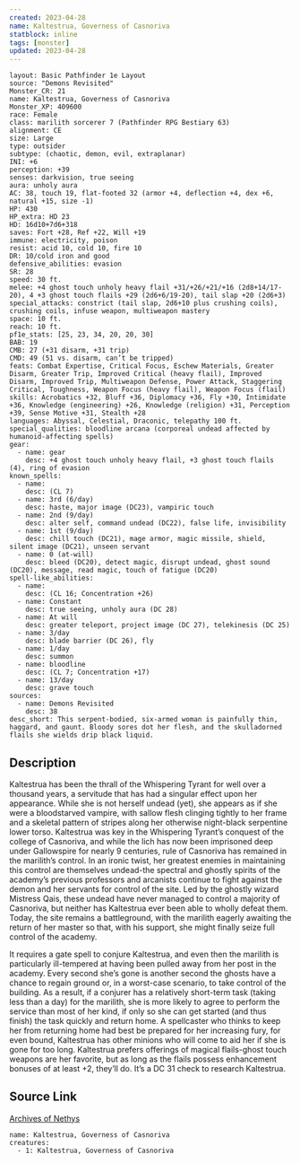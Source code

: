 ```yaml
---
created: 2023-04-28
name: Kaltestrua, Governess of Casnoriva
statblock: inline
tags: [monster]
updated: 2023-04-28
---
```

```statblock
layout: Basic Pathfinder 1e Layout
source: "Demons Revisited"
Monster_CR: 21
name: Kaltestrua, Governess of Casnoriva
Monster_XP: 409600
race: Female
class: marilith sorcerer 7 (Pathfinder RPG Bestiary 63)
alignment: CE
size: Large
type: outsider
subtype: (chaotic, demon, evil, extraplanar)
INI: +6
perception: +39
senses: darkvision, true seeing
aura: unholy aura
AC: 38, touch 19, flat-footed 32 (armor +4, deflection +4, dex +6, natural +15, size -1)
HP: 430
HP_extra: HD 23
HD: 16d10+7d6+318
saves: Fort +28, Ref +22, Will +19
immune: electricity, poison
resist: acid 10, cold 10, fire 10
DR: 10/cold iron and good
defensive_abilities: evasion
SR: 28
speed: 30 ft.
melee: +4 ghost touch unholy heavy flail +31/+26/+21/+16 (2d8+14/17-20), 4 +3 ghost touch flails +29 (2d6+6/19-20), tail slap +20 (2d6+3)
special_attacks: constrict (tail slap, 2d6+10 plus crushing coils), crushing coils, infuse weapon, multiweapon mastery
space: 10 ft.
reach: 10 ft.
pf1e_stats: [25, 23, 34, 20, 20, 30]
BAB: 19
CMB: 27 (+31 disarm, +31 trip)
CMD: 49 (51 vs. disarm, can’t be tripped)
feats: Combat Expertise, Critical Focus, Eschew Materials, Greater Disarm, Greater Trip, Improved Critical (heavy flail), Improved Disarm, Improved Trip, Multiweapon Defense, Power Attack, Staggering Critical, Toughness, Weapon Focus (heavy flail), Weapon Focus (flail)
skills: Acrobatics +32, Bluff +36, Diplomacy +36, Fly +30, Intimidate +36, Knowledge (engineering) +26, Knowledge (religion) +31, Perception +39, Sense Motive +31, Stealth +28
languages: Abyssal, Celestial, Draconic, telepathy 100 ft.
special_qualities: bloodline arcana (corporeal undead affected by humanoid-affecting spells)
gear:
  - name: gear
    desc: +4 ghost touch unholy heavy flail, +3 ghost touch flails (4), ring of evasion
known_spells:
  - name:
    desc: (CL 7)
  - name: 3rd (6/day)
    desc: haste, major image (DC23), vampiric touch
  - name: 2nd (9/day)
    desc: alter self, command undead (DC22), false life, invisibility
  - name: 1st (9/day)
    desc: chill touch (DC21), mage armor, magic missile, shield, silent image (DC21), unseen servant
  - name: 0 (at-will)
    desc: bleed (DC20), detect magic, disrupt undead, ghost sound (DC20), message, read magic, touch of fatigue (DC20)
spell-like_abilities:
  - name:
    desc: (CL 16; Concentration +26)
  - name: Constant
    desc: true seeing, unholy aura (DC 28)
  - name: At will
    desc: greater teleport, project image (DC 27), telekinesis (DC 25)
  - name: 3/day
    desc: blade barrier (DC 26), fly
  - name: 1/day
    desc: summon
  - name: bloodline
    desc: (CL 7; Concentration +17)
  - name: 13/day
    desc: grave touch
sources:
  - name: Demons Revisited
    desc: 38
desc_short: This serpent-bodied, six-armed woman is painfully thin, haggard, and gaunt. Bloody sores dot her flesh, and the skulladorned flails she wields drip black liquid.
```
## Description
Kaltestrua has been the thrall of the Whispering Tyrant for well over a thousand years, a servitude that has had a singular effect upon her appearance. While she is not herself undead (yet), she appears as if she were a bloodstarved vampire, with sallow flesh clinging tightly to her frame and a skeletal pattern of stripes along her otherwise night-black serpentine lower torso. Kaltestrua was key in the Whispering Tyrant’s conquest of the college of Casnoriva, and while the lich has now been imprisoned deep under Gallowspire for nearly 9 centuries, rule of Casnoriva has remained in the marilith’s control. In an ironic twist, her greatest enemies in maintaining this control are themselves undead-the spectral and ghostly spirits of the academy’s previous professors and arcanists continue to fight against the demon and her servants for control of the site. Led by the ghostly wizard Mistress Qais, these undead have never managed to control a majority of Casnoriva, but neither has Kaltestrua ever been able to wholly defeat them. Today, the site remains a battleground, with the marilith eagerly awaiting the return of her master so that, with his support, she might finally seize full control of the academy.

It requires a gate spell to conjure Kaltestrua, and even then the marilith is particularly ill-tempered at having been pulled away from her post in the academy. Every second she’s gone is another second the ghosts have a chance to regain ground or, in a worst-case scenario, to take control of the building. As a result, if a conjurer has a relatively short-term task (taking less than a day) for the marilith, she is more likely to agree to perform the service than most of her kind, if only so she can get started (and thus finish) the task quickly and return home. A spellcaster who thinks to keep her from returning home had best be prepared for her increasing fury, for even bound, Kaltestrua has other minions who will come to aid her if she is gone for too long. Kaltestrua prefers offerings of magical flails-ghost touch weapons are her favorite, but as long as the flails possess enhancement bonuses of at least +2, they’ll do. It’s a DC 31 check to research Kaltestrua.
## Source Link
[Archives of Nethys](https://aonprd.com/MonsterDisplay.aspx?ItemName=Kaltestrua%2C%20Governess%20of%20Casnoriva)
```encounter-table
name: Kaltestrua, Governess of Casnoriva
creatures:
  - 1: Kaltestrua, Governess of Casnoriva
```
